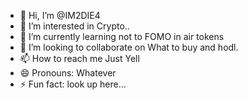 - 👋 Hi, I’m @IM2DIE4
- 👀 I’m interested in Crypto..
- 🌱 I’m currently learning not to FOMO in air tokens
- 💞️ I’m looking to collaborate on What to buy and hodl.
- 📫 How to reach me Just Yell
- 😄 Pronouns: Whatever
- ⚡ Fun fact: look up here...

<!---
IM2DIE4/IM2DIE4 is a ✨ special ✨ repository because its `README.md` (this file) appears on your GitHub profile.
You can click the Preview link to take a look at your changes.
--->
